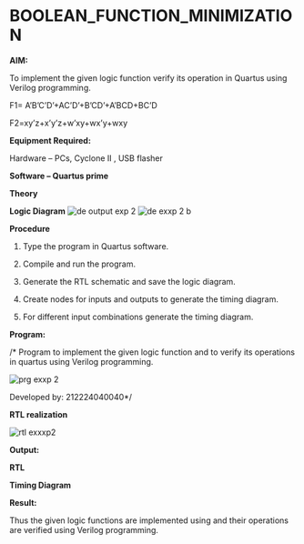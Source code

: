 # BOOLEAN_FUNCTION_MINIMIZATION

**AIM:**

To implement the given logic function verify its operation in Quartus using Verilog programming.

F1= A’B’C’D’+AC’D’+B’CD’+A’BCD+BC’D 

F2=xy’z+x’y’z+w’xy+wx’y+wxy

**Equipment Required:**

Hardware – PCs, Cyclone II , USB flasher

**Software – Quartus prime**

**Theory**

**Logic Diagram**
![de output exp 2](https://github.com/user-attachments/assets/053a4147-9c02-4b46-a664-48c991029c32)
![de exxp 2 b](https://github.com/user-attachments/assets/41e52dcb-b6da-4ea7-8dbe-a9468d72a4ff)



**Procedure**

1.	Type the program in Quartus software.

2.	Compile and run the program.

3.	Generate the RTL schematic and save the logic diagram.

4.	Create nodes for inputs and outputs to generate the timing diagram.

5.	For different input combinations generate the timing diagram.


**Program:**

/* Program to implement the given logic function and to verify its operations in quartus using Verilog programming. 

![prg exxp 2](https://github.com/user-attachments/assets/8f15be21-123c-46b7-82a9-daa4ca5c0343)


Developed by: 212224040040*/


**RTL realization**

![rtl exxxp2](https://github.com/user-attachments/assets/d69780b9-570b-4888-8e4b-b01c888bcddd)


**Output:**

**RTL**

**Timing Diagram**

**Result:**

Thus the given logic functions are implemented using and their operations are verified using Verilog programming.

